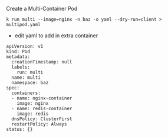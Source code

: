 Create a Multi-Container Pod

```
k run multi --image=nginx -n baz -o yaml --dry-run=client > multipod.yaml
```
- edit yaml to add in extra container 
```
apiVersion: v1
kind: Pod
metadata:
  creationTimestamp: null
  labels:
    run: multi
  name: multi
  namespace: baz
spec:
  containers:
  - name: nginx-container
    image: nginx
  - name: redis-container
    image: redis
  dnsPolicy: ClusterFirst
  restartPolicy: Always
status: {}
```

